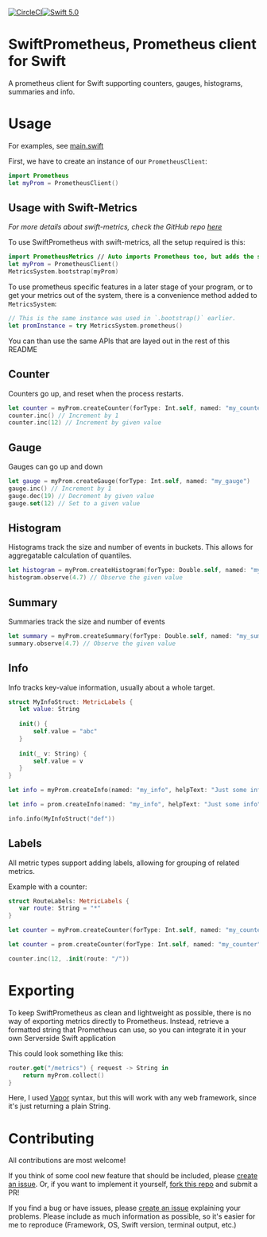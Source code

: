 [![CircleCI](https://circleci.com/gh/MrLotU/SwiftPrometheus.svg?style=svg)](https://circleci.com/gh/MrLotU/SwiftPrometheus)[![Swift 5.0](https://img.shields.io/badge/swift-5.0-orange.svg?style=flat)](http://swift.org)

# SwiftPrometheus, Prometheus client for Swift

A prometheus client for Swift supporting counters, gauges, histograms, summaries and info.

# Usage

For examples, see [main.swift](./Sources/PrometheusExample/main.swift)

First, we have to create an instance of our `PrometheusClient`:
```swift
import Prometheus
let myProm = PrometheusClient()
```

## Usage with Swift-Metrics
_For more details about swift-metrics, check the GitHub repo [here](https://github.com/apple/swift-metrics)_

To use SwiftPrometheus with swift-metrics, all the setup required is this:
```swift
import PrometheusMetrics // Auto imports Prometheus too, but adds the swift-metrics compatibility
let myProm = PrometheusClient()
MetricsSystem.bootstrap(myProm)
```

To use prometheus specific features in a later stage of your program, or to get your metrics out of the system, there is a convenience method added to `MetricsSystem`:
```swift
// This is the same instance was used in `.bootstrap()` earlier.
let promInstance = try MetricsSystem.prometheus()
```
You can than use the same APIs that are layed out in the rest of this README

## Counter

Counters go up, and reset when the process restarts.

```swift
let counter = myProm.createCounter(forType: Int.self, named: "my_counter")
counter.inc() // Increment by 1
counter.inc(12) // Increment by given value 
```

## Gauge

Gauges can go up and down

```swift
let gauge = myProm.createGauge(forType: Int.self, named: "my_gauge")
gauge.inc() // Increment by 1
gauge.dec(19) // Decrement by given value
gauge.set(12) // Set to a given value
```

## Histogram

Histograms track the size and number of events in buckets. This allows for aggregatable calculation of quantiles.

```swift
let histogram = myProm.createHistogram(forType: Double.self, named: "my_histogram")
histogram.observe(4.7) // Observe the given value
```

## Summary

Summaries track the size and number of events

```swift
let summary = myProm.createSummary(forType: Double.self, named: "my_summary")
summary.observe(4.7) // Observe the given value
```

## Info

Info tracks key-value information, usually about a whole target.

```swift
struct MyInfoStruct: MetricLabels {
   let value: String
   
   init() {
       self.value = "abc"
   }
   
   init(_ v: String) {
       self.value = v
   }
}

let info = myProm.createInfo(named: "my_info", helpText: "Just some info", labelType: MyInfoStruct.self)

let info = prom.createInfo(named: "my_info", helpText: "Just some info", labelType: MyInfoStruct.self)

info.info(MyInfoStruct("def"))
```

## Labels
All metric types support adding labels, allowing for grouping of related metrics.

Example with a counter:
```swift
struct RouteLabels: MetricLabels {
   var route: String = "*"
}

let counter = myProm.createCounter(forType: Int.self, named: "my_counter", helpText: "Just a counter", withLabelType: RouteLabels.self)

let counter = prom.createCounter(forType: Int.self, named: "my_counter", helpText: "Just a counter", withLabelType: RouteLabels.self)

counter.inc(12, .init(route: "/"))
```

# Exporting

To keep SwiftPrometheus as clean and lightweight as possible, there is no way of exporting metrics directly to Prometheus. Instead, retrieve a formatted string that Prometheus can use, so you can integrate it in your own Serverside Swift application

This could look something like this:
```swift
router.get("/metrics") { request -> String in
    return myProm.collect()
}
```
Here, I used [Vapor](https://github.com/vapor/vapor) syntax, but this will work with any web framework, since it's just returning a plain String.

# Contributing

All contributions are most welcome!

If you think of some cool new feature that should be included, please [create an issue](https://github.com/MrLotU/SwiftPrometheus/issues/new/choose). Or, if you want to implement it yourself, [fork this repo](https://github.com/MrLotU/SwiftPrometheus/fork) and submit a PR!

If you find a bug or have issues, please [create an issue](https://github.com/MrLotU/SwiftPrometheus/issues/new/choose) explaining your problems. Please include as much information as possible, so it's easier for me to reproduce (Framework, OS, Swift version, terminal output, etc.)

